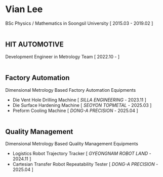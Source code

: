 # Vian Lee #
BSc Physics / Mathematics in Soongsil University [ 2015.03 - 2019.02 ]
<br/></br>
## HIT AUTOMOTIVE ## 
Development Engineer in Metrology Team [ 2022.10 - ]
<br/></br>
## Factory Automation ##
Dimensional Metrology Based Factory Automation Equipments
  - Die Vent Hole Drilling Machine [ *SILLA ENGINEERING* - 2023.11 ]
  - Die Surface Hardening Machine [ *SEOYON TOPMETAL* - 2025.03 ]
  - Preform Cooling Machine [ *DONG-A PRECISION* - 2025.04 ]
<br/></br>
## Quality Management ##
Dimensional Metrology Based Quality Management Equipments
- Logistics Robot Trajectory Tracker [ *GYEONGNAM ROBOT LAND* - 2024.11 ]
- Cartesian Transfer Robot Repeatability Tester [ *DONG-A PRECISION* - 2025.04 ]

  
<!---
Metrologist-Vian/Metrologist-Vian is a ✨ special ✨ repository because its `README.md` (this file) appears on your GitHub profile.
You can click the Preview link to take a look at your changes.
--->

